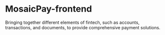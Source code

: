 # MosaicPay-frontend
Bringing together different elements of fintech, such as accounts, transactions, and documents, to provide comprehensive payment solutions.
